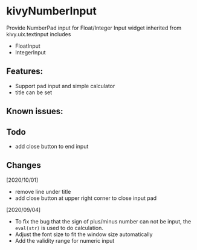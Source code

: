 # kivyNumberInput

Provide NumberPad input for Float/Integer Input widget inherited from kivy.uix.textinput includes
- FloatInput
- IntegerInput

## Features:
 - Support pad input and simple calculator
 - title can be set

## Known issues:

## Todo
* add close button to end input

## Changes
[2020/10/01]
 * remove line under title
 * add close button at upper right corner to close input pad

[2020/09/04]
  * To fix the bug that the sign of plus/minus number can not be input, the ```eval(str)``` is used to do calculation.
  * Adjust the font size to fit the window size automatically
  * Add the validity range for numeric input
   


